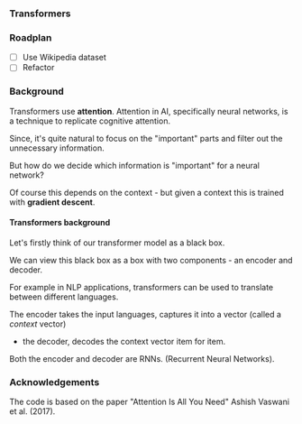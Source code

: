 ### Transformers

### Roadplan

- [ ] Use Wikipedia dataset
- [ ] Refactor

### Background

Transformers use **attention**. Attention in AI,
specifically neural networks, is a technique to replicate cognitive attention.

Since, it's quite natural to focus on the "important" parts and filter out the unnecessary information.

But how do we decide which information is "important" for a neural network?

Of course this depends on the context - but given a context this is trained with **gradient descent**.


#### Transformers background

Let's firstly think of our transformer model as a black box.

We can view this black box as a box with two components - an encoder and decoder.

For example in NLP applications, transformers can be used to translate between different languages.

The encoder takes the input languages, captures it into a vector (called a *context* vector)
- the decoder, decodes the context vector item for item.

Both the encoder and decoder are RNNs. (Recurrent Neural Networks).


### Acknowledgements
The code is based on the paper "Attention Is All You Need" Ashish Vaswani et al. (2017).
